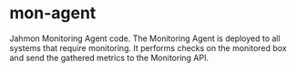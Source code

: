 mon-agent
=========

Jahmon Monitoring Agent code.  The Monitoring Agent is deployed to all systems that require monitoring. It performs checks
on the monitored box and send the gathered metrics to the Monitoring API.
